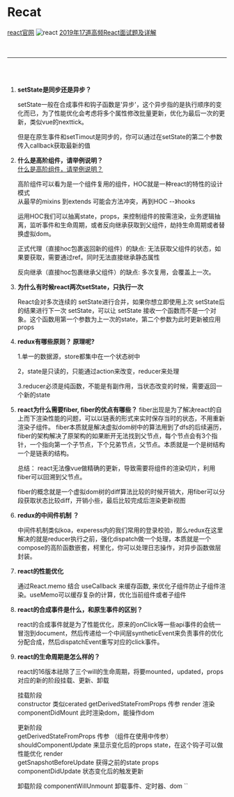  # Recat 
 [react官网](https://react.docschina.org/)
 ![react](https://gimg2.baidu.com/image_search/src=http%3A%2F%2Fupload-images.jianshu.io%2Fupload_images%2F544385-826e7b97a5760c91.JPG%3FimageMogr2%2Fauto-orient%2Fstrip%257CimageView2%2F2%2Fw%2F1240&refer=http%3A%2F%2Fupload-images.jianshu.io&app=2002&size=f9999,10000&q=a80&n=0&g=0n&fmt=auto?sec=1658104469&t=49c8bfa2fab26f66afbde5e46eae392a)
   [2019年17道高频React面试题及详解](https://juejin.cn/post/6844903922453200904#heading-3)
 <br>
 <br>
 <br>
 ___
 <br>
 <br>

 1. **setState是同步还是异步？**   
   
    setState一般在合成事件和钩子函数是'异步'，这个异步指的是执行顺序的变化而已，为了性能优化会考虑将多个属性修改批量更新，优化为最后一次的更新，类似vue的nexttick。
    
    但是在原生事件和setTimout是同步的，你可以通过在setState的第二个参数传入callback获取最新的值

 2. **什么是高阶组件，请举例说明？**  
 [什么是高阶组件，请举例说明？](https://juejin.cn/post/6940422320427106335)
  
    高阶组件可以看为是一个组件复用的组件，HOC就是一种react的特性的设计模式  
    从最早的mixins 到extends 可能会方法冲突，再到HOC --》hooks  

    运用HOC我们可以抽离state，props，来控制组件的按需渲染，业务逻辑抽离，监听事件和生命周期，或者反向继承获取到父组件，劫持生命周期或者替换虚拟dom。  

    正式代理（直接hoc包裹返回新的组件）的缺点: 无法获取父组件的状态，如果要获取，需要通过ref。同时无法直接继承静态属性

    反向继承（直接hoc包裹继承父组件）的缺点: 多次复用，会覆盖上一次。

 3. **为什么有时候react两次setState，只执行一次**
      
    React会对多次连续的 setState进行合并，如果你想立即使用上次 setState后的结果进行下一次 setState，可以让 setState 接收一个函数而不是一个对象。这个函数用第一个参数为上一次的state，第二个参数为此时更新被应用props

 4. **redux有哪些原则？ 原理呢?**
  [](https://juejin.cn/post/6868103822271758344)

    1.单一的数据源，store都集中在一个状态树中

    2，state是只读的，只能通过action来改变，reducer来处理

    3.reducer必须是纯函数，不能是有副作用，当状态改变的时候，需要返回一个新的state
   
 5. **react为什么需要fiber, fiber的优点有哪些？**
     fiber出现是为了解决react的自上而下渲染性能的问题，可以以链表的形式来实时保存当时的状态，不用重新渲染子组件。
     fiber本质就是解决虚拟dom树中的算法用到了dfs的后续遍历，fiber的架构解决了原架构的如果断开无法找到父节点，每个节点会有3个指针，一个指向第一个子节点，下个兄弟节点，父节点。本质就是一个是树结构一个是链表的结构。

     总结： react无法像vue做精确的更新，导致需要将组件的渲染切片，利用fiber可以回溯到父节点。

     fiber的概念就是一个虚拟dom树的diff算法比较的时候开销大，用fiber可以分段获取状态比较diff，开销小些，最后比较完成后渲染更新视图

 6. **redux的中间件机制 ？**
     
      中间件机制类似koa，experess内的我们常用的登录校验，那么redux在这里解决的就是reducer执行之前，强化dispatch做一个处理，本质就是一个compose的高阶函数嵌套，柯里化，你可以处理日志操作，对异步函数做层封装。

 7. **react的性能优化**
      
      通过React.memo 结合 useCallback 来缓存函数, 来优化子组件防止子组件渲染。useMemo可以缓存复杂的计算，优化当前组件或者子组件

 8.  **react的合成事件是什么，和原生事件的区别？**

      react的合成事件就是为了性能优化，原来的onClick等一些api事件的会统一冒泡到document，然后传递给一个中间层syntheticEvent来负责事件的优化分配合成，然后dispatchEvent重写对应的click事件。

 9.  **react的生命周期是怎么样的？**

      react的16版本祛除了三个will的生命周期，将要mounted，updated，props
      对应的新的阶段挂载、更新、卸载

      挂载阶段  
      constructor  类似cerated
      getDerivedStateFromProps 传参
      render 渲染
      componentDidMount  此时渲染dom，能操作dom

      更新阶段  
      getDerivedStateFromProps 传参 （组件在使用中传参）
      shouldComponentUpdate 来显示变化后的props state，在这个钩子可以做性能优化
      render  
      getSnapshotBeforeUpdate  获得之前的state props    
      componentDidUpdate   状态变化后的触发更新  

      卸载阶段
      componentWillUnmount  卸载事件、定时器、dom
``

